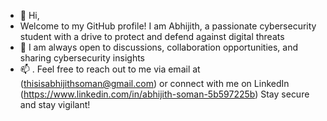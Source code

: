 - 👋 Hi, 
- Welcome to my GitHub profile! I am Abhijith, a passionate cybersecurity student with a drive to protect and defend against digital threats
- 💞️ I am always open to discussions, collaboration opportunities, and sharing cybersecurity insights
- 📫 . Feel free to reach out to me via email at (thisisabhijithsoman@gmail.com) or connect with me on LinkedIn (https://www.linkedin.com/in/abhijith-soman-5b597225b)
Stay secure and stay vigilant!
<!---
thisis-abhijith/thisis-abhijith is a ✨ special ✨ repository because its `README.md` (this file) appears on your GitHub profile.
You can click the Preview link to take a look at your changes.
--->
